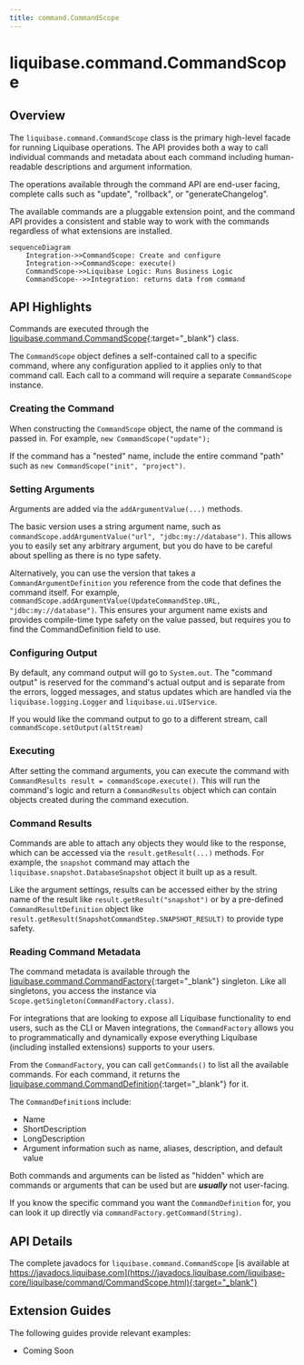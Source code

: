 ```yaml
---
title: command.CommandScope
---
```


# liquibase.command.CommandScope

## Overview

The `liquibase.command.CommandScope` class is the primary high-level facade for running Liquibase operations. 
The API provides both a way to call individual commands and metadata about each command including human-readable descriptions and argument information. 

The operations available through the command API are end-user facing, complete calls such as "update", "rollback", or "generateChangelog".

The available commands are a pluggable extension point, and the command API provides a consistent and stable way to work with the commands regardless of what extensions are installed.

```mermaid
sequenceDiagram
    Integration->>CommandScope: Create and configure
    Integration->>CommandScope: execute()
    CommandScope->>Liquibase Logic: Runs Business Logic
    CommandScope-->>Integration: returns data from command
```


## API Highlights

Commands are executed through the [liquibase.command.CommandScope](https://javadocs.liquibase.com/liquibase-core/liquibase/command/CommandScope.html){:target="_blank"} class.

The `CommandScope` object defines a self-contained call to a specific command, where any configuration applied to it applies only to that command call. 
Each call to a command will require a separate `CommandScope` instance.

### Creating the Command

When constructing the `CommandScope` object, the name of the command is passed in. For example, `new CommandScope("update");` 

If the command has a "nested" name, include the entire command "path" such as `new CommandScope("init", "project")`.  

### Setting Arguments

Arguments are added via the `addArgumentValue(...)` methods. 

The basic version uses a string argument name, such as `commandScope.addArgumentValue("url", "jdbc:my://database")`. 
This allows you to easily set any arbitrary argument, but you do have to be careful about spelling as there is no type safety.  

Alternatively, you can use the version that takes a `CommandArgumentDefinition` you reference from the code that defines the command itself. 
For example, `commandScope.addArgumentValue(UpdateCommandStep.URL, "jdbc:my://database")`.
This ensures your argument name exists and provides compile-time type safety on the value passed, but requires you to find the CommandDefinition field to use.

### Configuring Output

By default, any command output will go to `System.out`. 
The "command output" is reserved for the command's actual output and is separate from the errors, logged messages, and status updates which are handled via the `liquibase.logging.Logger` and `liquibase.ui.UIService`.

If you would like the command output to go to a different stream, call `commandScope.setOutput(altStream)`

### Executing

After setting the command arguments, you can execute the command with `CommandResults result = commandScope.execute()`. 
This will run the command's logic and return a `CommandResults` object which can contain objects created during the command execution.

### Command Results

Commands are able to attach any objects they would like to the response, which can be accessed via the `result.getResult(...)` methods. 
For example, the `snapshot` command may attach the `liquibase.snapshot.DatabaseSnapshot` object it built up as a result. 

Like the argument settings, results can be accessed either by the string name of the result like `result.getResult("snapshot")` 
or by a pre-defined `CommandResultDefinition` object like `result.getResult(SnapshotCommandStep.SNAPSHOT_RESULT)` to provide type safety.  

### Reading Command Metadata

The command metadata is available through the [liquibase.command.CommandFactory](https://javadocs.liquibase.com/liquibase-core/liquibase/command/CommandFactory.html){:target="_blank"} singleton.
Like all singletons, you access the instance via `Scope.getSingleton(CommandFactory.class)`.

For integrations that are looking to expose all Liquibase functionality to end users, such as the CLI or Maven integrations, the `CommandFactory` allows you to programmatically and dynamically
expose everything Liquibase (including installed extensions) supports to your users.    

From the `CommandFactory`, you can call `getCommands()` to list all the available commands. For each command, it returns the [liquibase.command.CommandDefinition](https://javadocs.liquibase.com/liquibase-core/liquibase/command/CommandDefinition.html){:target="_blank"} for it.

The `CommandDefinition`s include:
- Name
- ShortDescription
- LongDescription
- Argument information such as name, aliases, description, and default value

Both commands and arguments can be listed as "hidden" which are commands or arguments that can be used but are **_usually_** not user-facing.

If you know the specific command you want the `CommandDefinition` for, you can look it up directly via `commandFactory.getCommand(String)`.

## API Details

The complete javadocs for `liquibase.command.CommandScope` [is available at https://javadocs.liquibase.com](https://javadocs.liquibase.com/liquibase-core/liquibase/command/CommandScope.html){:target="_blank"}

## Extension Guides

The following guides provide relevant examples:

- Coming Soon
